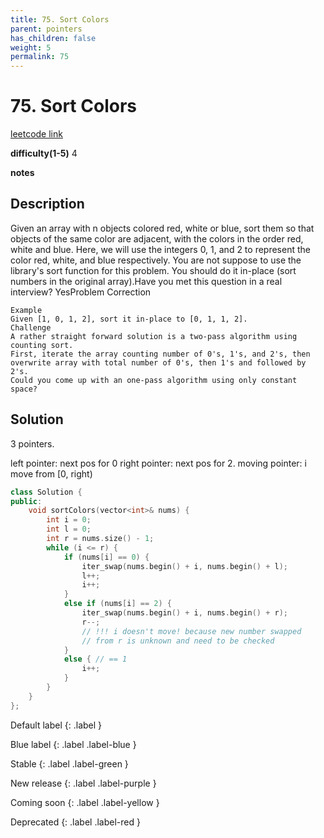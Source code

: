 ```yaml
---
title: 75. Sort Colors
parent: pointers
has_children: false
weight: 5
permalink: 75
---
```

# 75. Sort Colors
[leetcode link](https://leetcode.com/problems/sort-colors/)

**difficulty(1-5)** 
4

**notes**   


## Description
Given an array with n objects colored red, white or blue, sort them so that objects of the same color are adjacent, with the colors in the order red, white and blue.
Here, we will use the integers 0, 1, and 2 to represent the color red, white, and blue respectively.
You are not suppose to use the library's sort function for this problem.
You should do it in-place (sort numbers in the original array).Have you met this question in a real interview?  YesProblem Correction

```
Example
Given [1, 0, 1, 2], sort it in-place to [0, 1, 1, 2].
Challenge
A rather straight forward solution is a two-pass algorithm using counting sort.
First, iterate the array counting number of 0's, 1's, and 2's, then overwrite array with total number of 0's, then 1's and followed by 2's.
Could you come up with an one-pass algorithm using only constant space?
```
## Solution
3 pointers.

left pointer: next pos for 0
right pointer: next pos for 2.
moving pointer: i move from [0, right)

```c++
class Solution {
public:
    void sortColors(vector<int>& nums) {
        int i = 0; 
        int l = 0;
        int r = nums.size() - 1;
        while (i <= r) {
            if (nums[i] == 0) {
                iter_swap(nums.begin() + i, nums.begin() + l);
                l++;
                i++;
            }
            else if (nums[i] == 2) {
                iter_swap(nums.begin() + i, nums.begin() + r);
                r--;
                // !!! i doesn't move! because new number swapped 
                // from r is unknown and need to be checked
            }
            else { // == 1
                i++;
            }
        }
    }
};
```


Default label
{: .label }

Blue label
{: .label .label-blue }

Stable
{: .label .label-green }

New release
{: .label .label-purple }

Coming soon
{: .label .label-yellow }

Deprecated
{: .label .label-red }
